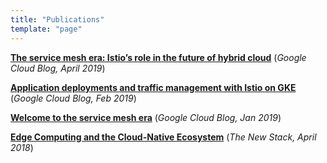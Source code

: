 ```yaml
---
title: "Publications"
template: "page"
---
```


**[The service mesh era: Istio’s role in the future of hybrid cloud](https://cloud.google.com/blog/topics/hybrid-cloud/the-service-mesh-era-istios-role-in-the-future-of-hybrid-cloud)**
(*Google Cloud Blog, April 2019*)

**[Application deployments and traffic management with Istio on
GKE](https://cloud.google.com/blog/products/networking/advanced-application-deployments-and-traffic-management-with-istio-on-gke)**
(*Google Cloud Blog, Feb 2019*)

**[Welcome to the service mesh
era](https://cloud.google.com/blog/products/networking/welcome-to-the-service-mesh-era-introducing-a-new-istio-blog-post-series?utm_content=bufferc367a&utm_medium=social&utm_source=twitter.com&utm_campaign=buffer)**
(*Google Cloud Blog, Jan 2019*)

**[Edge Computing and the Cloud-Native
Ecosystem](https://thenewstack.io/edge-computing-and-the-cloud-native-ecosystem/)**
(*The New Stack, April 2018*)